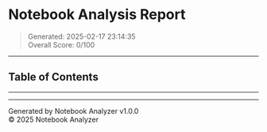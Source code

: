 # Notebook Analysis Report

> Generated: 2025-02-17 23:14:35  
> Overall Score: 0/100

---

## Table of Contents


---


---

Generated by Notebook Analyzer v1.0.0  
© 2025 Notebook Analyzer